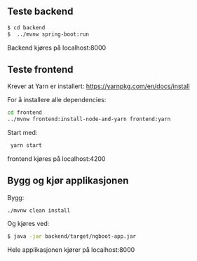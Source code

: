 


## Teste backend

```bash
$ cd backend
$  ../mvnw spring-boot:run
```

Backend kjøres på localhost:8000



## Teste frontend

Krever at Yarn er installert:
https://yarnpkg.com/en/docs/install

For å installere alle dependencies:
```bash
cd frontend
../mvnw frontend:install-node-and-yarn frontend:yarn
```

Start med:
```bash
 yarn start
```

frontend kjøres på localhost:4200



## Bygg og kjør applikasjonen

Bygg:
```
./mvnw clean install
```

Og kjøres ved:
```bash
$ java -jar backend/target/ngboot-app.jar
```

Hele applikasjonen kjører på localhost:8000


